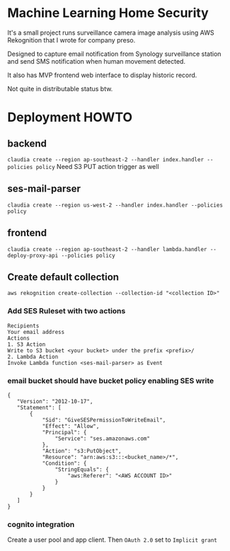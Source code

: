 # Machine Learning Home Security
It's a small project runs surveillance camera image analysis using AWS Rekognition that I wrote for company preso.

Designed to capture email notification from Synology surveillance station and send SMS notification when human movement detected.

It also has MVP frontend web interface to display historic record.

Not quite in distributable status btw.

# Deployment HOWTO

## backend
`claudia create --region ap-southeast-2 --handler index.handler --policies policy`
Need S3 PUT action trigger as well
## ses-mail-parser
`claudia create --region us-west-2 --handler index.handler --policies policy`
## frontend
`claudia create --region ap-southeast-2 --handler lambda.handler --deploy-proxy-api --policies policy`

## Create default collection
`aws rekognition create-collection --collection-id "<collection ID>"`

### Add SES Ruleset with two actions
```
Recipients
Your email address
Actions
1. S3 Action
Write to S3 bucket <your bucket> under the prefix <prefix>/
2. Lambda Action
Invoke Lambda function <ses-mail-parser> as Event
```

### email bucket should have bucket policy enabling SES write
```
{
   "Version": "2012-10-17",
   "Statement": [
       {
           "Sid": "GiveSESPermissionToWriteEmail",
           "Effect": "Allow",
           "Principal": {
               "Service": "ses.amazonaws.com"
           },
           "Action": "s3:PutObject",
           "Resource": "arn:aws:s3:::<bucket_name>/*",
           "Condition": {
               "StringEquals": {
                   "aws:Referer": "<AWS ACCOUNT ID>"
               }
           }
       }
   ]
}
```

### cognito integration
Create a user pool and app client. Then `OAuth 2.0` set to `Implicit grant`
